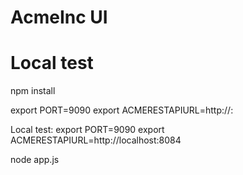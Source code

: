 # AcmeInc UI

# Local test

npm install

export PORT=9090
export ACMERESTAPIURL=http://<HOST>:<PORT>

Local test:
export PORT=9090
export ACMERESTAPIURL=http://localhost:8084


node app.js
